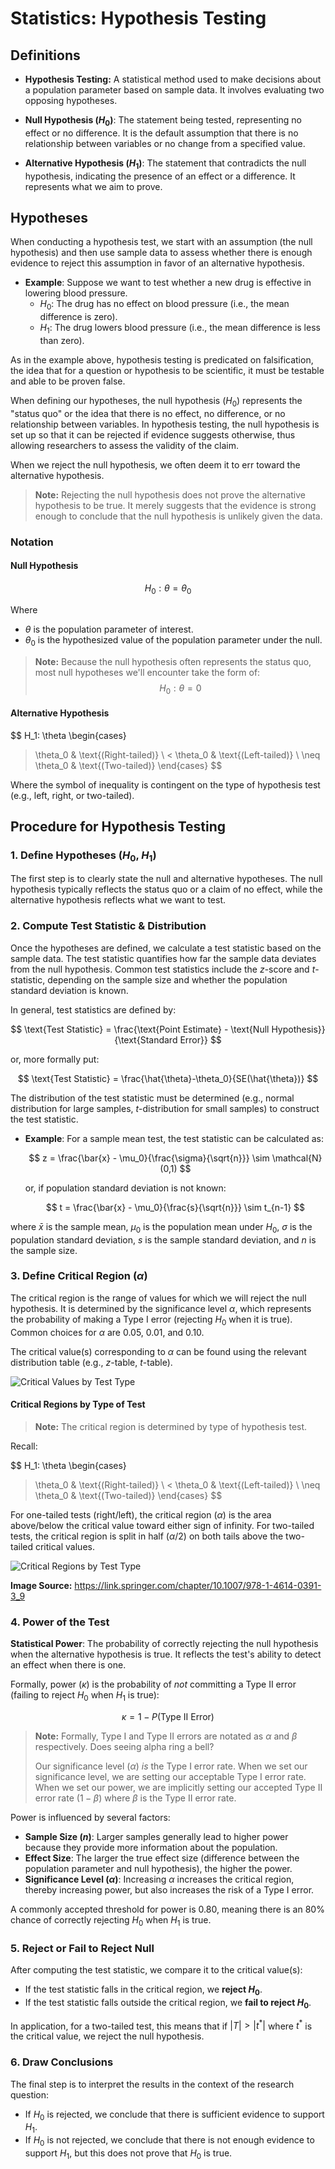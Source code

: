 # Statistics: Hypothesis Testing

## Definitions

- **Hypothesis Testing:** A statistical method used to make decisions about a population parameter based on sample data. It involves evaluating two opposing hypotheses.

- **Null Hypothesis ($H_0$)**: The statement being tested, representing no effect or no difference. It is the default assumption that there is no relationship between variables or no change from a specified value.

- **Alternative Hypothesis ($H_1$)**: The statement that contradicts the null hypothesis, indicating the presence of an effect or a difference. It represents what we aim to prove.

## Hypotheses

When conducting a hypothesis test, we start with an assumption (the null hypothesis) and then use sample data to assess whether there is enough evidence to reject this assumption in favor of an alternative hypothesis. 

- **Example**: Suppose we want to test whether a new drug is effective in lowering blood pressure. 
  - $H_0$: The drug has no effect on blood pressure (i.e., the mean difference is zero).
  - $H_1$: The drug lowers blood pressure (i.e., the mean difference is less than zero).

As in the example above, hypothesis testing is predicated on falsification, the idea that for a question or hypothesis to be scientific, it must be testable and able to be proven false. 

When defining our hypotheses, the null hypothesis ($H_0$) represents the "status quo" or the idea that there is no effect, no difference, or no relationship between variables. In hypothesis testing, the null hypothesis is set up so that it can be rejected if evidence suggests otherwise, thus allowing researchers to assess the validity of the claim.

When we reject the null hypothesis, we often deem it to err toward the alternative hypothesis.

> **Note:** Rejecting the null hypothesis does not prove the alternative hypothesis to be true. It merely suggests that the evidence is strong enough to conclude that the null hypothesis is unlikely given the data.

### Notation

#### Null Hypothesis

$$
H_0: \theta = \theta_0
$$

Where

- $\theta$ is the population parameter of interest.
- $\theta_0$ is the hypothesized value of the population parameter under the null.

> **Note:** Because the null hypothesis often represents the status quo, most null hypotheses we'll encounter take the form of:
> $$H_0: \theta = 0$$

#### Alternative Hypothesis

$$
H_1: \theta \begin{cases} 
> \theta_0 & \text{(Right-tailed)} \\
< \theta_0 & \text{(Left-tailed)} \\
\neq \theta_0 & \text{(Two-tailed)}
\end{cases}
$$

Where the symbol of inequality is contingent on the type of hypothesis test (e.g., left, right, or two-tailed).

## Procedure for Hypothesis Testing

### 1. Define Hypotheses ($H_0$, $H_1$)

The first step is to clearly state the null and alternative hypotheses. The null hypothesis typically reflects the status quo or a claim of no effect, while the alternative hypothesis reflects what we want to test.

### 2. Compute Test Statistic & Distribution

Once the hypotheses are defined, we calculate a test statistic based on the sample data. The test statistic quantifies how far the sample data deviates from the null hypothesis. Common test statistics include the $z$-score and $t$-statistic, depending on the sample size and whether the population standard deviation is known.

In general, test statistics are defined by:

$$
\text{Test Statistic} = \frac{\text{Point Estimate} - \text{Null Hypothesis}}{\text{Standard Error}} 
$$ 

or, more formally put:

$$
\text{Test Statistic} = \frac{\hat{\theta}-\theta_0}{SE(\hat{\theta})}
$$

The distribution of the test statistic must be determined (e.g., normal distribution for large samples, $t$-distribution for small samples) to construct the test statistic.

- **Example**: For a sample mean test, the test statistic can be calculated as:

    $$
    z = \frac{\bar{x} - \mu_0}{\frac{\sigma}{\sqrt{n}}} \sim \mathcal{N}(0,1)
    $$

    or, if population standard deviation is not known:

    $$
    t = \frac{\bar{x} - \mu_0}{\frac{s}{\sqrt{n}}} \sim t_{n-1}
    $$


where $\bar{x}$ is the sample mean, $\mu_0$ is the population mean under $H_0$, $\sigma$ is the population standard deviation, $s$ is the sample standard deviation, and $n$ is the sample size.

### 3. Define Critical Region ($\alpha$)

The critical region is the range of values for which we will reject the null hypothesis. It is determined by the significance level $\alpha$, which represents the probability of making a Type I error (rejecting $H_0$ when it is true). Common choices for $\alpha$ are 0.05, 0.01, and 0.10.

The critical value(s) corresponding to $\alpha$ can be found using the relevant distribution table (e.g., $z$-table, $t$-table).

![Critical Values by Test Type](/content/images/causal_inference/critical_values.png)

#### Critical Regions by Type of Test

> **Note:** The critical region is determined by type of hypothesis test. 

Recall:

$$
H_1: \theta \begin{cases} 
> \theta_0 & \text{(Right-tailed)} \\
< \theta_0 & \text{(Left-tailed)} \\
\neq \theta_0 & \text{(Two-tailed)}
\end{cases}
$$

For one-tailed tests (right/left), the critical region ($\alpha$) is the area above/below the critical value toward either sign of infinity. For two-tailed tests, the critical region is split in half ($\alpha/2$) on both tails above the two-tailed critical values.

![Critical Regions by Test Type](/content/images/causal_inference/critical_regions.png)

**Image Source:** https://link.springer.com/chapter/10.1007/978-1-4614-0391-3_9

### 4. Power of the Test

**Statistical Power**: The probability of correctly rejecting the null hypothesis when the alternative hypothesis is true. It reflects the test's ability to detect an effect when there is one.

Formally, power ($\kappa$) is the probability of *not* committing a Type II error (failing to reject $H_0$ when $H_1$ is true):

$$
\kappa = 1-P(\text{Type II Error})
$$

> **Note:** Formally, Type I and Type II errors are notated as $\alpha$ and $\beta$ respectively. Does seeing alpha ring a bell? 
>
> Our significance level ($\alpha$) *is* the Type I error rate. When we set our significance level, we are setting our acceptable Type I error rate. When we set our power, we are implicitly setting our accepted Type II error rate ($1-\beta$) where $\beta$ is the Type II error rate.

Power is influenced by several factors:
- **Sample Size ($n$)**: Larger samples generally lead to higher power because they provide more information about the population.
- **Effect Size**: The larger the true effect size (difference between the population parameter and null hypothesis), the higher the power.
- **Significance Level ($\alpha$)**: Increasing $\alpha$ increases the critical region, thereby increasing power, but also increases the risk of a Type I error.

A commonly accepted threshold for power is 0.80, meaning there is an 80% chance of correctly rejecting $H_0$ when $H_1$ is true.

### 5. Reject or Fail to Reject Null

After computing the test statistic, we compare it to the critical value(s):

- If the test statistic falls in the critical region, we **reject $H_0$**.
- If the test statistic falls outside the critical region, we **fail to reject $H_0$**.

In application, for a two-tailed test, this means that if $|T|>|t^*|$ where $t^*$ is the critical value, we reject the null hypothesis.

### 6. Draw Conclusions

The final step is to interpret the results in the context of the research question:

- If $H_0$ is rejected, we conclude that there is sufficient evidence to support $H_1$.
- If $H_0$ is not rejected, we conclude that there is not enough evidence to support $H_1$, but this does not prove that $H_0$ is true.